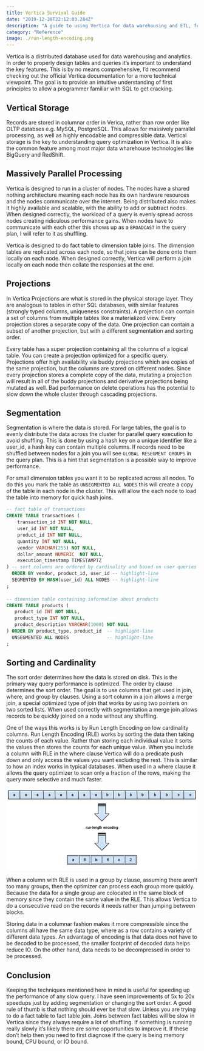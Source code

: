 ```yaml
---
title: Vertica Survival Guide
date: "2019-12-26T22:12:03.284Z"
description: "A guide to using Vertica for data warehousing and ETL, for people who already know SQL."
category: "Reference"
image: ./run-length-encoding.png
---
```


Vertica is a distributed database used for data warehousing and analytics. In order to properly design tables and queries it’s important to understand the key features. This is by no means comprehensive, I’d recommend checking out the official Vertica documentation for a more technical viewpoint. The goal is to provide an intuitive understanding of first principles to allow a programmer familiar with SQL to get cracking.

## Vertical Storage

Records are stored in columnar order in Verica, rather than row order like OLTP databses e.g. MySQL, PostgreSQL. This allows for massively parrallel processing, as well as highly encodable and compressible data. Vertical storage is the key to understanding query optimization in Vertica. It is also the common feature among most major data wharehouse technologies like BigQuery and RedShift.

## Massively Parallel Processing

Vertica is designed to run in a cluster of nodes. The nodes have a shared nothing architecture meaning each node has its own hardware resources and the nodes communicate over the internet. Being distributed also makes it highly available and scalable, with the ability to add or subtract nodes. When designed correctly, the workload of a query is evenly spread across nodes creating ridiculous performance gains. When nodes have to communicate with each other this shows up as a `BROADCAST` in the query plan, I will refer to it as shuffling.

Vertica is designed to do fact table to dimension table joins. The dimension tables are replicated across each node, so that joins can be done onto them locally on each node. When designed correctly, Vertica will perform a join locally on each node then collate the responses at the end.

## Projections

In Vertica Projections are what is stored in the physical storage layer. They are analogous to tables in other SQL databases, with similar features (strongly typed columns, uniqueness constraints). A projection can contain a set of columns from multiple tables like a materialized view. Every projection stores a separate copy of the data. One projection can contain a subset of another projection, but with a different segmentation and sorting order.

Every table has a super projection containing all the columns of a logical table. You can create a projection optimized for a specific query. Projections offer high availability via buddy projections which are copies of the same projection, but the columns are stored on different nodes. Since every projection stores a complete copy of the data, mutating a projection will result in all of the buddy projections and derivative projections being mutated as well. Bad performance on delete operations has the potential to slow down the whole cluster through cascading projections.

## Segmentation

Segmentation is where the data is stored. For large tables, the goal is to evenly distribute the data across the cluster for parallel query execution to avoid shuffling. This is done by using a hash key on a unique identifier like a user_id, a hash key can contain multiple columns. If records need to be shuffled between nodes for a join you will see `GLOBAL RESEGMENT GROUPS` in the query plan. This is a hint that segmentation is a possible way to improve performance.

For small dimension tables you want it to be replicated across all nodes. To do this you mark the table as `UNSEGMENTED ALL NODES` this will create a copy of the table in each node in the cluster. This will allow the each node to load the table into memory for quick hash joins.

```sql
-- fact table of transactions
CREATE TABLE transactions (
    transaction_id INT NOT NULL,
    user_id INT NOT NULL,
    product_id INT NOT NULL,
    quantity INT NOT NULL,
    vendor VARCHAR(255) NOT NULL,
    dollar_amount NUMERIC  NOT NULL,
    execution_timestamp TIMESTAMPTZ
) -- sort columns are ordered by cardinality and based on user queries
  ORDER BY vendor, product_id, user_id -- highlight-line
  SEGMENTED BY HASH(user_id) ALL NODES -- highlight-line
;

-- dimension table containing information about products
CREATE TABLE products (
   product_id INT NOT NULL,
   product_type INT NOT NULL,
   product_description VARCHAR(1000) NOT NULL
) ORDER BY product_type, product_id  -- highlight-line
  UNSEGMENTED ALL NODES              -- highlight-line
;
```

## Sorting and Cardinality

The sort order determines how the data is stored on disk. This is the primary way query performance is optimized. The order by clause determines the sort order. The goal is to use columns that get used in join, where, and group by clauses. Using a sort column in a join allows a merge join, a special optimized type of join that works by using two pointers on two sorted lists. When used correctly with segmentation a merge join allows records to be quickly joined on a node without any shuffling.

One of the ways this works is by Run Length Encoding on low cardinality columns. Run Length Encoding (RLE) works by sorting the data then taking the counts of each value. Rather than storing each individual value it sorts the values then stores the counts for each unique value. When you include a column with RLE in the where clause Vertica will do a predicate push down and only access the values you want excluding the rest. This is similar to how an index works in typical databases. When used in a where clause it allows the query optimizer to scan only a fraction of the rows, making the query more selective and much faster.

![Run Length Encoding](./run-length-encoding.png)

When a column with RLE is used in a group by clause, assuming there aren’t too many groups, then the optimizer can process each group more quickly. Because the data for a single group are colocated in the same block of memory since they contain the same value in the RLE. This allows Vertica to do a consecutive read on the records it needs rather than jumping between blocks.

Storing data in a columnar fashion makes it more compressible since the columns all have the same data type, where as a row contains a variety of different data types. An advantage of encoding is that data does not have to be decoded to be processed, the smaller footprint of decoded data helps reduce IO. On the other hand, data needs to be decompressed in order to be processed.

## Conclusion

Keeping the techniques mentioned here in mind is useful for speeding up the performance of any slow query. I have seen improvements of 5x to 20x speedups just by adding segmentation or changing the sort order. A good rule of thumb is that nothing should ever be that slow. Unless you are trying to do a fact table to fact table join. Joins between fact tables will be slow in Vertica since they always require a lot of shuffling. If something is running really slowly it’s likely there are some opportunities to improve it. If these don’t help then you need to first diagnose if the query is being memory bound, CPU bound, or IO bound.
